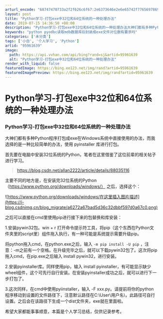```yaml
---
arturl_encode: "68747470733a2f2f626c6f67:2e6373646e2e6e65742f77656978696e5f3433353535353432:2f61727469636c652f64657461696c732f3935393631363339"
layout: post
title: "Python学习-打包exe中32位和64位系统的一种处理办法"
date: 2019-07-15 14:36:50 +08:00
description: "Python学习-打包exe中32位和64位系统的一种处理办法大神们都有多种Python程序打包成e"
keywords: "python pyodbc读取mdb数据库后封装成exe文件对位数有要求吗"
categories: ['未分类']
tags: ['小白', '个人学习', 'Python']
artid: "95961639"
image:
  path: https://api.vvhan.com/api/bing?rand=sj&artid=95961639
  alt: "Python学习-打包exe中32位和64位系统的一种处理办法"
render_with_liquid: false
featuredImage: https://bing.ee123.net/img/rand?artid=95961639
featuredImagePreview: https://bing.ee123.net/img/rand?artid=95961639
---
```


# Python学习-打包exe中32位和64位系统的一种处理办法

### Python学习-打包exe中32位和64位系统的一种处理办法

大神们都有多种Python程序打包成exe在Windows系统中直接使用的办法，而我选择的是一种比较简单的办法，使用 pyinstaller 库进行打包。

首先要在电脑中安装32位系统的Python，笔者在这里借鉴了这位前辈的相关帖子进行学习。

> https://blog.csdn.net/allan2222/article/details/88035116

主要不同的地方是，在安装完32位系统的Python（https://www.python.org/downloads/windows/） 之后，选择这个：
  
![https://www.python.org/downloads/windows/在这里插入图片描述](https://i-blog.csdnimg.cn/blog_migrate/a6272a67bad5d36c32dbbf597d0a67c0.png)
  
之后可以直接在cmd里使用pip进行接下来的包替换和库安装：

1.安装pywin32包。win + r 打开命令提示符工具，将pip（这个东西在Python文件夹里的script里）组件拖入执行，有一种可能是系统提示需要升级pip。
  
将python拖入cmd，在python.exe之后，输入
`-m pip install -U pip`
，注意：-m之前有一个空格。在升级完毕之后，就可以下载pywin32包了。这次将pip拖入cmd，在pip.exe之后输入 install pywin32，进行安装。

2.安装pyinstaller库。同样使用pip，输入 install pyinstaller，有可能显示缺少wheel组件，这个可先行自行安装。在安装pyinstaller成功之后，就可以进行下一步打包了。

3.这次同样，在cmd中使用pyiinstaller，输入 -F xxx.py。请提前将你的python程序移动到设置的文件路径下，注意默认路径在C:\User\用户名\，此路径可自行设置。之后会在该路径下生成一个dist文件夹，exe就在里面啦。

希望大家都能事事顺意，本篇是个人学习总结，仅供记录参考。